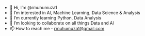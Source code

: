 - 👋 Hi, I’m @rmuhumuza1
- 👀 I’m interested in AI, Machine Learning, Data Science & Analysis
- 🌱 I’m currently learning Python, Data Analysis
- 💞️ I’m looking to collaborate on all things Data and AI 
- 📫 How to reach me - rmuhumuza1@gmail.com

<!---
rmuhumuza1/rmuhumuza1 is a ✨ special ✨ repository because its `README.md` (this file) appears on your GitHub profile.
You can click the Preview link to take a look at your changes.
--->
